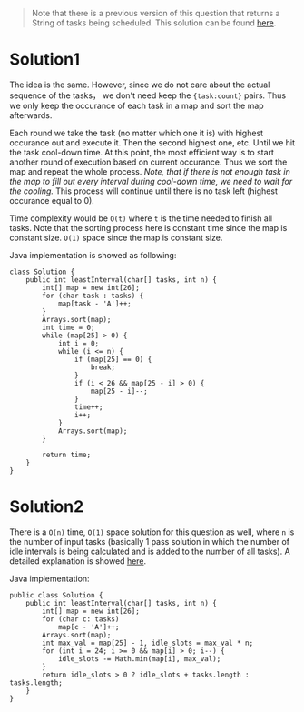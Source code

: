 > Note that there is a previous version of this question that returns a String of tasks being scheduled. This solution can be found [here](https://github.com/YaokaiYang-assaultmaster/LeetCode/blob/master/OtherAlgorithmQuestions/Task%20Scheduling.md).

# Solution1

The idea is the same. However, since we do not care about the actual sequence of the tasks， we don't need keep the `{task:count}` pairs. 
Thus we only keep the occurance of each task in a map and sort the map afterwards. 

Each round we take the task (no matter which one it is) with highest occurance out and execute it. Then the second highest one, etc. Until we hit the task cool-down time. At this point, the most efficient way is to start another round of execution based on current occurance. Thus we sort the map and repeat the whole process. _Note, that if there is not enough task in the map to fill out every interval during cool-down time, we need to wait for the cooling._ This process will continue until there is no task left (highest occurance equal to 0). 

Time complexity would be `O(t)` where `t` is the time needed to finish all tasks. Note that the sorting process here is constant time since the map is constant size. `O(1)` space since the map is constant size.

Java implementation is showed as following:

```
class Solution {
    public int leastInterval(char[] tasks, int n) {
        int[] map = new int[26];
        for (char task : tasks) {
            map[task - 'A']++;
        }
        Arrays.sort(map);
        int time = 0;
        while (map[25] > 0) {
            int i = 0;
            while (i <= n) {
                if (map[25] == 0) {
                    break;
                }
                if (i < 26 && map[25 - i] > 0) {
                    map[25 - i]--;
                }
                time++;
                i++;
            }
            Arrays.sort(map);
        }
        
        return time;
    }
}
```

# Solution2

There is a `O(n)` time, `O(1)` space solution for this question as well, where `n` is the number of input tasks (basically 1 pass solution in which the number of idle intervals is being calculated and is added to the number of all tasks). A detailed explanation is showed [here](https://leetcode.com/problems/task-scheduler/solution/).

Java implementation:

```
public class Solution {
    public int leastInterval(char[] tasks, int n) {
        int[] map = new int[26];
        for (char c: tasks)
            map[c - 'A']++;
        Arrays.sort(map);
        int max_val = map[25] - 1, idle_slots = max_val * n;
        for (int i = 24; i >= 0 && map[i] > 0; i--) {
            idle_slots -= Math.min(map[i], max_val);
        }
        return idle_slots > 0 ? idle_slots + tasks.length : tasks.length;
    }
}
```
